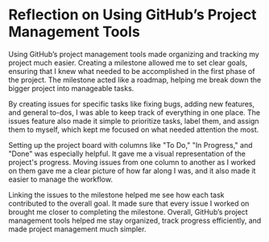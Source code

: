 
# Reflection on Using GitHub’s Project Management Tools

Using GitHub’s project management tools made organizing and tracking my project much easier. Creating a milestone allowed me to set clear goals, ensuring that I knew what needed to be accomplished in the first phase of the project. The milestone acted like a roadmap, helping me break down the bigger project into manageable tasks.

By creating issues for specific tasks like fixing bugs, adding new features, and general to-dos, I was able to keep track of everything in one place. The issues feature also made it simple to prioritize tasks, label them, and assign them to myself, which kept me focused on what needed attention the most.

Setting up the project board with columns like "To Do," "In Progress," and "Done" was especially helpful. It gave me a visual representation of the project's progress. Moving issues from one column to another as I worked on them gave me a clear picture of how far along I was, and it also made it easier to manage the workflow.

Linking the issues to the milestone helped me see how each task contributed to the overall goal. It made sure that every issue I worked on brought me closer to completing the milestone. Overall, GitHub’s project management tools helped me stay organized, track progress efficiently, and made project management much simpler.
